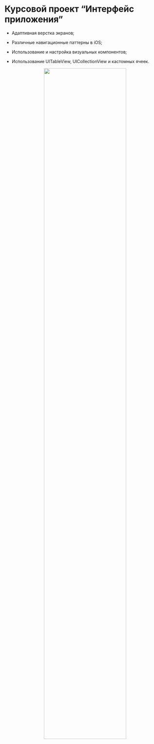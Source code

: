 # Курсовой проект “Интерфейс приложения”

- Адаптивная верстка экранов;

- Различные навигационные паттерны в iOS;

- Использование и настройка визуальных компонентов;

- Использование UITableView, UICollectionView и кастомных ячеек.

  <p align="center" width="100%">
    <img width="75%" src="./Assets.xcassets/promo.png"> 
  </p>
